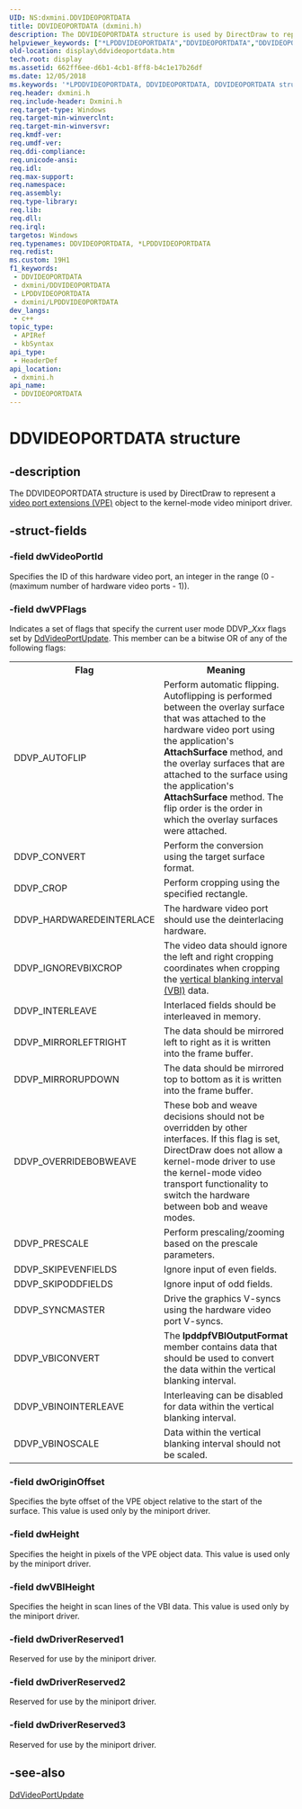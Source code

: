 ```yaml
---
UID: NS:dxmini.DDVIDEOPORTDATA
title: DDVIDEOPORTDATA (dxmini.h)
description: The DDVIDEOPORTDATA structure is used by DirectDraw to represent a video port extensions (VPE) object to the kernel-mode video miniport driver.
helpviewer_keywords: ["*LPDDVIDEOPORTDATA","DDVIDEOPORTDATA","DDVIDEOPORTDATA structure [Display Devices]","LPDDVIDEOPORTDATA","LPDDVIDEOPORTDATA structure pointer [Display Devices]","Video_Structs_2c27c41d-7b5c-4e72-a362-ca2699099ef4.xml","display.ddvideoportdata","dxmini/DDVIDEOPORTDATA","dxmini/LPDDVIDEOPORTDATA"]
old-location: display\ddvideoportdata.htm
tech.root: display
ms.assetid: 662ff6ee-d6b1-4cb1-8ff8-b4c1e17b26df
ms.date: 12/05/2018
ms.keywords: '*LPDDVIDEOPORTDATA, DDVIDEOPORTDATA, DDVIDEOPORTDATA structure [Display Devices], LPDDVIDEOPORTDATA, LPDDVIDEOPORTDATA structure pointer [Display Devices], Video_Structs_2c27c41d-7b5c-4e72-a362-ca2699099ef4.xml, display.ddvideoportdata, dxmini/DDVIDEOPORTDATA, dxmini/LPDDVIDEOPORTDATA'
req.header: dxmini.h
req.include-header: Dxmini.h
req.target-type: Windows
req.target-min-winverclnt: 
req.target-min-winversvr: 
req.kmdf-ver: 
req.umdf-ver: 
req.ddi-compliance: 
req.unicode-ansi: 
req.idl: 
req.max-support: 
req.namespace: 
req.assembly: 
req.type-library: 
req.lib: 
req.dll: 
req.irql: 
targetos: Windows
req.typenames: DDVIDEOPORTDATA, *LPDDVIDEOPORTDATA
req.redist: 
ms.custom: 19H1
f1_keywords:
 - DDVIDEOPORTDATA
 - dxmini/DDVIDEOPORTDATA
 - LPDDVIDEOPORTDATA
 - dxmini/LPDDVIDEOPORTDATA
dev_langs:
 - c++
topic_type:
 - APIRef
 - kbSyntax
api_type:
 - HeaderDef
api_location:
 - dxmini.h
api_name:
 - DDVIDEOPORTDATA
---
```


# DDVIDEOPORTDATA structure


## -description

The DDVIDEOPORTDATA structure is used by DirectDraw to represent a <a href="https://docs.microsoft.com/windows-hardware/drivers/">video port extensions (VPE)</a> object to the kernel-mode video miniport driver.

## -struct-fields

### -field dwVideoPortId

Specifies the ID of this hardware video port, an integer in the range (0 - (maximum number of hardware video ports - 1)).

### -field dwVPFlags

Indicates a set of flags that specify the current user mode DDVP_<i>Xxx</i> flags set by <a href="https://docs.microsoft.com/windows/desktop/api/ddrawint/nc-ddrawint-pdd_vportcb_update">DdVideoPortUpdate</a>. This member can be a bitwise OR of any of the following flags:

<table>
<tr>
<th>Flag</th>
<th>Meaning</th>
</tr>
<tr>
<td>
DDVP_AUTOFLIP

</td>
<td>
Perform automatic flipping. Autoflipping is performed between the overlay surface that was attached to the hardware video port using the application's <b>AttachSurface</b> method, and the overlay surfaces that are attached to the surface using the application's <b>AttachSurface</b> method. The flip order is the order in which the overlay surfaces were attached.

</td>
</tr>
<tr>
<td>
DDVP_CONVERT

</td>
<td>
Perform the conversion using the target surface format.

</td>
</tr>
<tr>
<td>
DDVP_CROP

</td>
<td>
Perform cropping using the specified rectangle.

</td>
</tr>
<tr>
<td>
DDVP_HARDWAREDEINTERLACE

</td>
<td>
The hardware video port should use the deinterlacing hardware.

</td>
</tr>
<tr>
<td>
DDVP_IGNOREVBIXCROP

</td>
<td>
The video data should ignore the left and right cropping coordinates when cropping the <a href="https://docs.microsoft.com/windows-hardware/drivers/">vertical blanking interval (VBI)</a> data.

</td>
</tr>
<tr>
<td>
DDVP_INTERLEAVE

</td>
<td>
Interlaced fields should be interleaved in memory.

</td>
</tr>
<tr>
<td>
DDVP_MIRRORLEFTRIGHT

</td>
<td>
The data should be mirrored left to right as it is written into the frame buffer.

</td>
</tr>
<tr>
<td>
DDVP_MIRRORUPDOWN

</td>
<td>
The data should be mirrored top to bottom as it is written into the frame buffer.

</td>
</tr>
<tr>
<td>
DDVP_OVERRIDEBOBWEAVE

</td>
<td>
These bob and weave decisions should not be overridden by other interfaces. If this flag is set, DirectDraw does not allow a kernel-mode driver to use the kernel-mode video transport functionality to switch the hardware between bob and weave modes.

</td>
</tr>
<tr>
<td>
DDVP_PRESCALE

</td>
<td>
Perform prescaling/zooming based on the prescale parameters.

</td>
</tr>
<tr>
<td>
DDVP_SKIPEVENFIELDS

</td>
<td>
Ignore input of even fields.

</td>
</tr>
<tr>
<td>
DDVP_SKIPODDFIELDS

</td>
<td>
Ignore input of odd fields.

</td>
</tr>
<tr>
<td>
DDVP_SYNCMASTER

</td>
<td>
Drive the graphics V-syncs using the hardware video port V-syncs.

</td>
</tr>
<tr>
<td>
DDVP_VBICONVERT

</td>
<td>
The <b>lpddpfVBIOutputFormat</b> member contains data that should be used to convert the data within the vertical blanking interval.

</td>
</tr>
<tr>
<td>
DDVP_VBINOINTERLEAVE

</td>
<td>
Interleaving can be disabled for data within the vertical blanking interval.

</td>
</tr>
<tr>
<td>
DDVP_VBINOSCALE

</td>
<td>
Data within the vertical blanking interval should not be scaled.

</td>
</tr>
</table>

### -field dwOriginOffset

Specifies the byte offset of the VPE object relative to the start of the surface. This value is used only by the miniport driver.

### -field dwHeight

Specifies the height in pixels of the VPE object data. This value is used only by the miniport driver.

### -field dwVBIHeight

Specifies the height in scan lines of the VBI data. This value is used only by the miniport driver.

### -field dwDriverReserved1

Reserved for use by the miniport driver.

### -field dwDriverReserved2

Reserved for use by the miniport driver.

### -field dwDriverReserved3

Reserved for use by the miniport driver.

## -see-also

<a href="https://docs.microsoft.com/windows/desktop/api/ddrawint/nc-ddrawint-pdd_vportcb_update">DdVideoPortUpdate</a>

